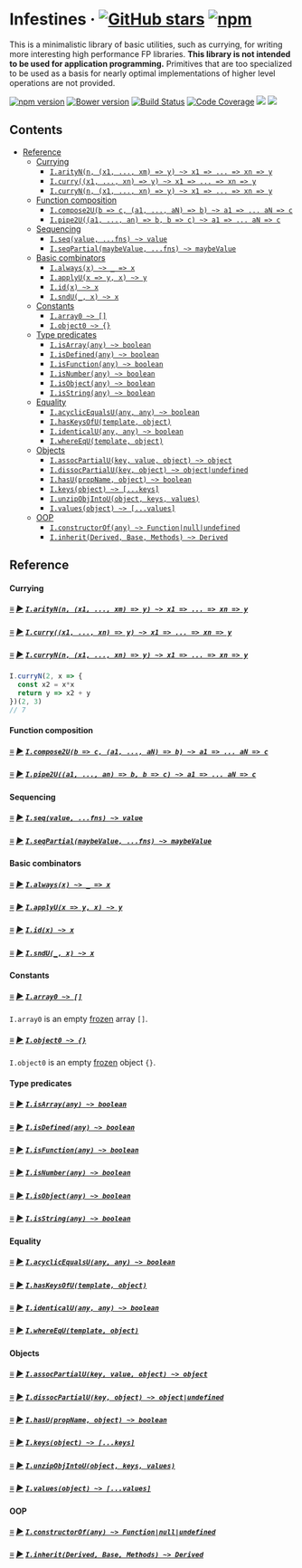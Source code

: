 # <a id="infestines"></a> Infestines &middot; [![GitHub stars](https://img.shields.io/github/stars/polytypic/infestines.svg?style=social)](https://github.com/polytypic/infestines) [![npm](https://img.shields.io/npm/dm/infestines.svg)](https://www.npmjs.com/package/infestines)

This is a minimalistic library of basic utilities, such as currying, for writing
more interesting high performance FP libraries.  **This library is not intended
to be used for application programming.** Primitives that are too specialized to
be used as a basis for nearly optimal implementations of higher level operations
are not provided.

[![npm version](https://badge.fury.io/js/infestines.svg)](http://badge.fury.io/js/infestines)
[![Bower version](https://badge.fury.io/bo/infestines.svg)](https://badge.fury.io/bo/infestines)
[![Build Status](https://travis-ci.org/polytypic/infestines.svg?branch=master)](https://travis-ci.org/polytypic/infestines)
[![Code Coverage](https://img.shields.io/codecov/c/github/polytypic/infestines/master.svg)](https://codecov.io/github/polytypic/infestines?branch=master)
[![](https://david-dm.org/polytypic/infestines.svg)](https://david-dm.org/polytypic/infestines) [![](https://david-dm.org/polytypic/infestines/dev-status.svg)](https://david-dm.org/polytypic/infestines?type=dev)

## Contents

* [Reference](#reference)
  * [Currying](#currying)
    * [`I.arityN(n, (x1, ..., xm) => y) ~> x1 => ... => xn => y`](#I-arityN)
    * [`I.curry((x1, ..., xn) => y) ~> x1 => ... => xn => y`](#I-curry)
    * [`I.curryN(n, (x1, ..., xn) => y) ~> x1 => ... => xn => y`](#I-curryN)
  * [Function composition](#function-composition)
    * [`I.compose2U(b => c, (a1, ..., aN) => b) ~> a1 => ... aN => c`](#I-compose2U)
    * [`I.pipe2U((a1, ..., an) => b, b => c) ~> a1 => ... aN => c`](#I-pipe2U)
  * [Sequencing](#sequencing)
    * [`I.seq(value, ...fns) ~> value`](#I-seq)
    * [`I.seqPartial(maybeValue, ...fns) ~> maybeValue`](#I-seq)
  * [Basic combinators](#basic-combinators)
    * [`I.always(x) ~> _ => x`](#I-always)
    * [`I.applyU(x => y, x) ~> y`](#I-applyU)
    * [`I.id(x) ~> x`](#I-id)
    * [`I.sndU(_, x) ~> x`](#I-sndU)
  * [Constants](#constants)
    * [`I.array0 ~> []`](#I-array0)
    * [`I.object0 ~> {}`](#I-object0)
  * [Type predicates](#type-predicates)
    * [`I.isArray(any) ~> boolean`](#I-isArray)
    * [`I.isDefined(any) ~> boolean`](#I-isDefined)
    * [`I.isFunction(any) ~> boolean`](#I-isFunction)
    * [`I.isNumber(any) ~> boolean`](#I-isNumber)
    * [`I.isObject(any) ~> boolean`](#I-isObject)
    * [`I.isString(any) ~> boolean`](#I-isString)
  * [Equality](#equality)
    * [`I.acyclicEqualsU(any, any) ~> boolean`](#I-acyclicEqualsU)
    * [`I.hasKeysOfU(template, object)`](#I-hasKeysOfU)
    * [`I.identicalU(any, any) ~> boolean`](#I-identical)
    * [`I.whereEqU(template, object)`](#I-whereEqU)
  * [Objects](#objects)
    * [`I.assocPartialU(key, value, object) ~> object`](#I-assocPartialU)
    * [`I.dissocPartialU(key, object) ~> object|undefined`](#I-dissocPartialU)
    * [`I.hasU(propName, object) ~> boolean`](#I-hasU)
    * [`I.keys(object) ~> [...keys]`](#I-keys)
    * [`I.unzipObjIntoU(object, keys, values)`](#I-unzipObjIntoU)
    * [`I.values(object) ~> [...values]`](#I-values)
  * [OOP](#oop)
    * [`I.constructorOf(any) ~> Function|null|undefined`](#I-constructorOf)
    * [`I.inherit(Derived, Base, Methods) ~> Derived`](#I-inherit)

## Reference

#### Currying

##### <a id="I-arityN"></a> [≡](#contents) [▶](https://polytypic.github.io/infestines/#I-arityN) [`I.arityN(n, (x1, ..., xm) => y) ~> x1 => ... => xn => y`](#I-arityN)
##### <a id="I-curry"></a> [≡](#contents) [▶](https://polytypic.github.io/infestines/#I-curry) [`I.curry((x1, ..., xn) => y) ~> x1 => ... => xn => y`](#I-curry)
##### <a id="I-curryN"></a> [≡](#contents) [▶](https://polytypic.github.io/infestines/#I-curryN) [`I.curryN(n, (x1, ..., xn) => y) ~> x1 => ... => xn => y`](#I-curryN)

```js
I.curryN(2, x => {
  const x2 = x*x
  return y => x2 + y
})(2, 3)
// 7
```

#### Function composition

##### <a id="I-compose2U"></a> [≡](#contents) [▶](https://polytypic.github.io/infestines/#I-compose2U) [`I.compose2U(b => c, (a1, ..., aN) => b) ~> a1 => ... aN => c`](#I-compose2U)
##### <a id="I-pipe2U"></a> [≡](#contents) [▶](https://polytypic.github.io/infestines/#I-pipe2U) [`I.pipe2U((a1, ..., an) => b, b => c) ~> a1 => ... aN => c`](#I-pipe2U)

#### Sequencing

##### <a id="I-seq"></a> [≡](#contents) [▶](https://polytypic.github.io/infestines/#I-seq) [`I.seq(value, ...fns) ~> value`](#I-seq)
##### <a id="I-seqPartial"></a> [≡](#contents) [▶](https://polytypic.github.io/infestines/#I-seqPartial) [`I.seqPartial(maybeValue, ...fns) ~> maybeValue`](#I-seq)

#### Basic combinators

##### <a id="I-always"></a> [≡](#contents) [▶](https://polytypic.github.io/infestines/#I-always) [`I.always(x) ~> _ => x`](#I-always)
##### <a id="I-applyU"></a> [≡](#contents) [▶](https://polytypic.github.io/infestines/#I-applyU) [`I.applyU(x => y, x) ~> y`](#I-applyU)
##### <a id="I-id"></a> [≡](#contents) [▶](https://polytypic.github.io/infestines/#I-id) [`I.id(x) ~> x`](#I-id)
##### <a id="I-sndU"></a> [≡](#contents) [▶](https://polytypic.github.io/infestines/#I-sndU) [`I.sndU(_, x) ~> x`](#I-sndU)

#### Constants

##### <a id="I-array0"></a> [≡](#contents) [▶](https://polytypic.github.io/infestines/#I-array0) [`I.array0 ~> []`](#I-array0)

`I.array0` is an
empty
[frozen](https://developer.mozilla.org/en/docs/Web/JavaScript/Reference/Global_Objects/Object/freeze) array
`[]`.

##### <a id="I-object0"></a> [≡](#contents) [▶](https://polytypic.github.io/infestines/#I-object0) [`I.object0 ~> {}`](#I-object0)

`I.object0` is an
empty
[frozen](https://developer.mozilla.org/en/docs/Web/JavaScript/Reference/Global_Objects/Object/freeze) object
`{}`.

#### Type predicates

##### <a id="I-isArray"></a> [≡](#contents) [▶](https://polytypic.github.io/infestines/#I-isArray) [`I.isArray(any) ~> boolean`](#I-isArray)
##### <a id="I-isDefined"></a> [≡](#contents) [▶](https://polytypic.github.io/infestines/#I-isDefined) [`I.isDefined(any) ~> boolean`](#I-isDefined)
##### <a id="I-isFunction"></a> [≡](#contents) [▶](https://polytypic.github.io/infestines/#I-isFunction) [`I.isFunction(any) ~> boolean`](#I-isFunction)
##### <a id="I-isNumber"></a> [≡](#contents) [▶](https://polytypic.github.io/infestines/#I-isNumber) [`I.isNumber(any) ~> boolean`](#I-isNumber)
##### <a id="I-isObject"></a> [≡](#contents) [▶](https://polytypic.github.io/infestines/#I-isObject) [`I.isObject(any) ~> boolean`](#I-isObject)
##### <a id="I-isString"></a> [≡](#contents) [▶](https://polytypic.github.io/infestines/#I-isString) [`I.isString(any) ~> boolean`](#I-isString)

#### Equality

##### <a id="I-acyclicEqualsU"></a> [≡](#contents) [▶](https://polytypic.github.io/infestines/#I-acyclicEqualsU) [`I.acyclicEqualsU(any, any) ~> boolean`](#I-acyclicEqualsU)
##### <a id="I-hasKeysOfU"></a> [≡](#contents) [▶](https://polytypic.github.io/infestines/#I-hasKeysOfU) [`I.hasKeysOfU(template, object)`](#I-hasKeysOfU)
##### <a id="I-identicalU"></a> [≡](#contents) [▶](https://polytypic.github.io/infestines/#I-identicalU) [`I.identicalU(any, any) ~> boolean`](#I-identical)
##### <a id="I-whereEqU"></a> [≡](#contents) [▶](https://polytypic.github.io/infestines/#I-whereEqU) [`I.whereEqU(template, object)`](#I-whereEqU)

#### Objects

##### <a id="I-assocPartialU"></a> [≡](#contents) [▶](https://polytypic.github.io/infestines/#I-assocPartialU) [`I.assocPartialU(key, value, object) ~> object`](#I-assocPartialU)
##### <a id="I-dissocPartialU"></a> [≡](#contents) [▶](https://polytypic.github.io/infestines/#I-dissocPartialU) [`I.dissocPartialU(key, object) ~> object|undefined`](#I-dissocPartialU)
##### <a id="I-hasU"></a> [≡](#contents) [▶](https://polytypic.github.io/infestines/#I-hasU) [`I.hasU(propName, object) ~> boolean`](#I-hasU)
##### <a id="I-keys"></a> [≡](#contents) [▶](https://polytypic.github.io/infestines/#I-keys) [`I.keys(object) ~> [...keys]`](#I-keys)
##### <a id="I-unzipObjIntoU"></a> [≡](#contents) [▶](https://polytypic.github.io/infestines/#I-unzipObjIntoU) [`I.unzipObjIntoU(object, keys, values)`](#I-unzipObjIntoU)
##### <a id="I-values"></a> [≡](#contents) [▶](https://polytypic.github.io/infestines/#I-values) [`I.values(object) ~> [...values]`](#I-values)

#### OOP

##### <a id="I-constructorOf"></a> [≡](#contents) [▶](https://polytypic.github.io/infestines/#I-constructorOf) [`I.constructorOf(any) ~> Function|null|undefined`](#I-constructorOf)
##### <a id="I-inherit"></a> [≡](#contents) [▶](https://polytypic.github.io/infestines/#I-inherit) [`I.inherit(Derived, Base, Methods) ~> Derived`](#I-inherit)
